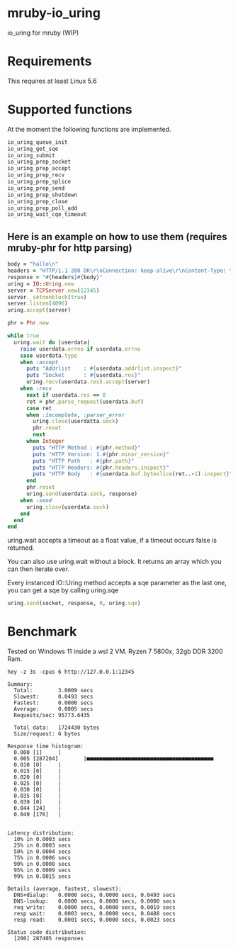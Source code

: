 # mruby-io_uring

io_uring for mruby (WIP)

Requirements
============
This requires at least Linux 5.6

Supported functions
===================

At the moment the following functions are implemented.
```c
io_uring_queue_init
io_uring_get_sqe
io_uring_submit
io_uring_prep_socket
io_uring_prep_accept
io_uring_prep_recv
io_uring_prep_splice
io_uring_prep_send
io_uring_prep_shutdown
io_uring_prep_close
io_uring_prep_poll_add
io_uring_wait_cqe_timeout
```

Here is an example on how to use them (requires mruby-phr for http parsing)
-------------------------------------
```ruby
body = "hallo\n"
headers = "HTTP/1.1 200 OK\r\nConnection: keep-alive\r\nContent-Type: text/plain\r\nContent-Length: #{body.bytesize}\r\n\r\n"
response = "#{headers}#{body}"
uring = IO::Uring.new
server = TCPServer.new(12345)
server._setnonblock(true)
server.listen(4096)
uring.accept(server)

phr = Phr.new

while true
  uring.wait do |userdata|
    raise userdata.errno if userdata.errno
    case userdata.type
    when :accept
      puts "Addrlist    : #{userdata.addrlist.inspect}"
      puts "Socket      : #{userdata.res}"
      uring.recv(userdata.res).accept(server)
    when :recv
      next if userdata.res == 0
      ret = phr.parse_request(userdata.buf)
      case ret
      when :incomplete, :parser_error
        uring.close(userdatta.sock)
        phr.reset
        next
      when Integer
        puts "HTTP Method : #{phr.method}"
        puts "HTTP Version: 1.#{phr.minor_version}"
        puts "HTTP Path   : #{phr.path}"
        puts "HTTP Headers: #{phr.headers.inspect}"
        puts "HTTP Body   : #{userdata.buf.byteslice(ret..-1).inspect}"
      end
      phr.reset
      uring.send(userdata.sock, response)
    when :send
      uring.close(userdata.sock)
    end
  end
end
```

uring.wait accepts a timeout as a float value, if a timeout occurs false is returned.

You can also use uring.wait without a block.
It returns an array which you can then iterate over.

Every instanced IO::Uring method accepts a sqe parameter as the last one, you can get a sqe by calling uring.sqe
```ruby
uring.send(socket, response, 0, uring.sqe)
```

Benchmark
=========

Tested on Windows 11 inside a wsl 2 VM. Ryzen 7 5800x, 32gb DDR 3200 Ram.
```pre
hey -z 3s -cpus 6 http://127.0.0.1:12345

Summary:
  Total:        3.0009 secs
  Slowest:      0.0493 secs
  Fastest:      0.0000 secs
  Average:      0.0005 secs
  Requests/sec: 95773.6435

  Total data:   1724430 bytes
  Size/request: 6 bytes

Response time histogram:
  0.000 [1]     |
  0.005 [287204]        |■■■■■■■■■■■■■■■■■■■■■■■■■■■■■■■■■■■■■■■■
  0.010 [0]     |
  0.015 [0]     |
  0.020 [0]     |
  0.025 [0]     |
  0.030 [0]     |
  0.035 [0]     |
  0.039 [0]     |
  0.044 [24]    |
  0.049 [176]   |


Latency distribution:
  10% in 0.0003 secs
  25% in 0.0003 secs
  50% in 0.0004 secs
  75% in 0.0006 secs
  90% in 0.0008 secs
  95% in 0.0009 secs
  99% in 0.0015 secs

Details (average, fastest, slowest):
  DNS+dialup:   0.0000 secs, 0.0000 secs, 0.0493 secs
  DNS-lookup:   0.0000 secs, 0.0000 secs, 0.0000 secs
  req write:    0.0000 secs, 0.0000 secs, 0.0019 secs
  resp wait:    0.0003 secs, 0.0000 secs, 0.0488 secs
  resp read:    0.0001 secs, 0.0000 secs, 0.0023 secs

Status code distribution:
  [200] 287405 responses
```